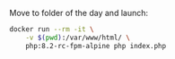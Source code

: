 Move to folder of the day and launch: 

```bash
docker run --rm -it \
    -v $(pwd):/var/www/html/ \
    php:8.2-rc-fpm-alpine php index.php
```
